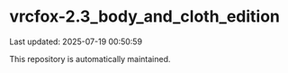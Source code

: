 # vrcfox-2.3_body_and_cloth_edition

Last updated: 2025-07-19 00:50:59

This repository is automatically maintained.

